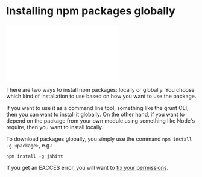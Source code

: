 <!--
title: 07 - Installing npm packages globally
featured: true
-->

# Installing npm packages globally

<iframe src="//www.youtube.com/embed/Opg5GS7s98E" frameborder="0" allowfullscreen></iframe>

There are two ways to install npm packages: locally or globally. You choose which kind of installation to use based on how you want to use the package.

If you want to use it as a command line tool, something like the grunt CLI, then you can want to install it globally. On the other hand, if you want to depend on the package from your own module using something like Node's require, then you want to install locally.

To download packages globally, you simply use the command `npm install -g <package>`, e.g.:

```
npm install -g jshint
```

If you get an EACCES error, you will want to [fix your permissions](/getting-started/fixing-npm-permissions).
